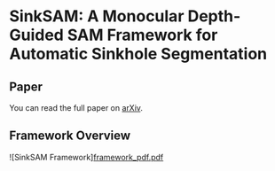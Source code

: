 # SinkSAM: A Monocular Depth-Guided SAM Framework for Automatic Sinkhole Segmentation

## Paper
You can read the full paper on [arXiv](https://arxiv.org/abs/2410.01473).

## Framework Overview

![SinkSAM Framework][framework_pdf.pdf](https://github.com/user-attachments/files/17244482/framework_pdf.pdf)
